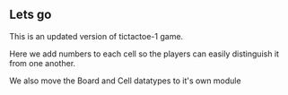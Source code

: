 ## Lets go

This is an updated version of tictactoe-1 game. 

Here we add numbers to each cell so the players can easily distinguish it from one another.

We also move the Board and Cell datatypes to it's own module